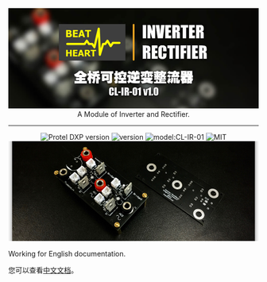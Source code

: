 
<div align=center ><img src="img/home-IR.jpg" alt="" width="600px" style="display: inline-block" /></div>

<div align=center >A Module of Inverter and Rectifier.
<br></div>

-------

<div align=center ><img src="https://img.shields.io/badge/Protel%20DXP-v16.0.1-blue" alt="Protel DXP version" style="display: inline-block" /> <img src="https://img.shields.io/badge/version-v1.0-orange" alt="version" style="display: inline-block" /> <img src="https://img.shields.io/badge/model-CL--IR--01-orange" alt="model:CL-IR-01" style="display: inline-block" /> <img src="https://img.shields.io/badge/license-MIT-green" alt="MIT" style="display: inline-block" /></div>

<div align=center ><img src="img/demoir.jpg" alt="" width="600px" style="display: inline-block" /></div>

Working for English documentation.

您可以查看[中文文档](doc/README-cn.md)。
